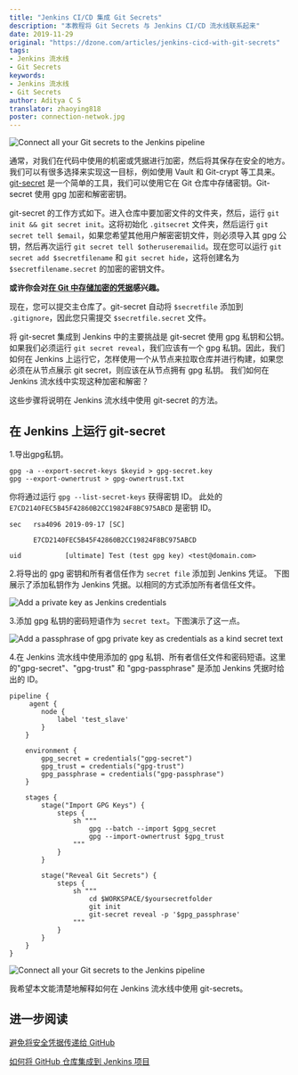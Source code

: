 ```yaml
---
title: "Jenkins CI/CD 集成 Git Secrets"
description: "本教程将 Git Secrets 与 Jenkins CI/CD 流水线联系起来"
date: 2019-11-29
original: "https://dzone.com/articles/jenkins-cicd-with-git-secrets"
tags:
- Jenkins 流水线
- Git Secrets
keywords:
- Jenkins 流水线
- Git Secrets
author: Aditya C S 
translator: zhaoying818
poster: connection-netwok.jpg
---
```


![Connect all your Git secrets to the Jenkins pipeline](connection-netwok.jpg)

通常，对我们在代码中使用的机密或凭据进行加密，然后将其保存在安全的地方。我们可以有很多选择来实现这一目标，例如使用 Vault 和 Git-crypt 等工具来。[git-secret](https://git-secret.io/) 是一个简单的工具，我们可以使用它在 Git 仓库中存储密钥。Git-secret 使用 gpg 加密和解密密钥。

git-secret 的工作方式如下。进入仓库中要加密文件的文件夹，然后，运行 `git init && git secret init`。这将初始化 `.gitsecret` 文件夹，然后运行 `git secret tell $email`，如果您希望其他用户解密密钥文件，则必须导入其 gpg 公钥，然后再次运行 `git secret tell $otheruseremailid`。现在您可以运行 `git secret add $secretfilename` 和 `git secret hide`，这将创建名为 `$secretfilename.secret` 的加密的密钥文件。

**或许你会对[在 Git 中存储加密的凭据](https://dzone.com/articles/storing-encrypted-credentials-in-git)感兴趣。**

现在，您可以提交主仓库了。git-secret 自动将 `$secretfile` 添加到 `.gitignore`，因此您只需提交 `$secretfile.secret` 文件。
 
将 git-secret 集成到 Jenkins 中的主要挑战是 git-secret 使用 gpg 私钥和公钥。如果我们必须运行 `git secret reveal`，我们应该有一个 gpg 私钥。因此，我们如何在 Jenkins 上运行它，怎样使用一个从节点来拉取仓库并进行构建，如果您必须在从节点展示 git secret，则应该在从节点拥有 gpg 私钥。 我们如何在 Jenkins 流水线中实现这种加密和解密？

这些步骤将说明在 Jenkins 流水线中使用 git-secret 的方法。

## 在 Jenkins 上运行 git-secret

1.导出gpg私钥。

```
gpg -a --export-secret-keys $keyid > gpg-secret.key
gpg --export-ownertrust > gpg-ownertrust.txt
```
你将通过运行 `gpg --list-secret-keys` 获得密钥 ID。
此处的 `E7CD2140FEC5B45F42860B2CC19824F8BC975ABCD` 是密钥 ID。
```
sec   rsa4096 2019-09-17 [SC]

      E7CD2140FEC5B45F42860B2CC19824F8BC975ABCD

uid           [ultimate] Test (test gpg key) <test@domain.com>
```

2.将导出的 gpg 密钥和所有者信任作为 `secret file` 添加到 Jenkins 凭证。 下图展示了添加私钥作为 Jenkins 凭据。以相同的方式添加所有者信任文件。

![Add a private key as Jenkins credentials](secret-file.png)

3.添加 gpg 私钥的密码短语作为 `secret text`。下图演示了这一点。

![Add a passphrase of gpg private key as credentials as a kind secret text](secret-text.png)

4.在 Jenkins 流水线中使用添加的 gpg 私钥、所有者信任文件和密码短语。这里的"gpg-secret"、"gpg-trust" 和 "gpg-passphrase" 是添加 Jenkins 凭据时给出的 ID。

```
pipeline {
     agent { 
        node { 
            label 'test_slave' 
        } 
    }

    environment {
        gpg_secret = credentials("gpg-secret")
        gpg_trust = credentials("gpg-trust")
        gpg_passphrase = credentials("gpg-passphrase")
    }

    stages { 
        stage("Import GPG Keys") {
            steps {
                sh """
                    gpg --batch --import $gpg_secret
                    gpg --import-ownertrust $gpg_trust
                """
            }
        }

        stage("Reveal Git Secrets") {
            steps {
                sh """
                    cd $WORKSPACE/$yoursecretfolder
                    git init
                    git-secret reveal -p '$gpg_passphrase'
                """
            }
        }
    }
}

```

![Connect all your Git secrets to the Jenkins pipeline](small-connection-netwok.jpg)

我希望本文能清楚地解释如何在 Jenkins 流水线中使用 git-secrets。

## 进一步阅读

[避免将安全凭据传递给 GitHub ](https://dzone.com/articles/avoid-passing-security-credentials-to-github)

[如何将 GitHub 仓库集成到 Jenkins 项目](https://dzone.com/articles/how-to-integrate-your-github-repository-to-your-je)
